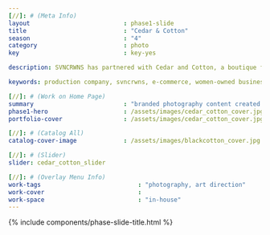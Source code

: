 ```yaml
---
[//]: # (Meta Info)
layout                          : phase1-slide
title 					        : "Cedar & Cotton"
season				            : "4"
category						: photo
key 							: key-yes

description: SVNCRWNS has partnered with Cedar and Cotton, a boutique furniture design space, to create content to help the team market their product + space.

keywords: production company, svncrwns, e-commerce, women-owned businesses, creative team, consulting, business operations, launch my brand, manage my brand, photography, videography, special projects

[//]: # (Work on Home Page)
summary                         : "branded photography content created for home decor company"
phase1-hero                     : /assets/images/cedar_cotton_cover.jpg
portfolio-cover					: /assets/images/cedar_cotton_cover.jpg

[//]: # (Catalog All)
catalog-cover-image				: /assets/images/blackcotton_cover.jpg

[//]: # (Slider)
slider: cedar_cotton_slider

[//]: # (Overlay Menu Info)
work-tags 							: "photography, art direction"
work-cover							:
work-space 							: "in-house"
---
```


{% include components/phase-slide-title.html %}
